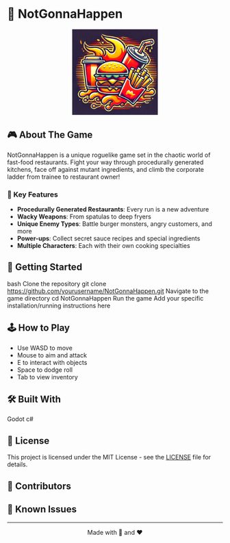 # 🍔 NotGonnaHappen

<p align="center">
  <img src=".godot\PUBLIC\LOGO.webp" alt="NotGonnaHappen Logo" width="200"/>
</p>

## 🎮 About The Game
NotGonnaHappen is a unique roguelike game set in the chaotic world of fast-food restaurants. Fight your way through procedurally generated kitchens, face off against mutant ingredients, and climb the corporate ladder from trainee to restaurant owner!

### 🌟 Key Features
- **Procedurally Generated Restaurants**: Every run is a new adventure
- **Wacky Weapons**: From spatulas to deep fryers
- **Unique Enemy Types**: Battle burger monsters, angry customers, and more
- **Power-ups**: Collect secret sauce recipes and special ingredients
- **Multiple Characters**: Each with their own cooking specialties

## 🎯 Getting Started
bash
Clone the repository
git clone https://github.com/yourusername/NotGonnaHappen.git
Navigate to the game directory
cd NotGonnaHappen
Run the game
Add your specific installation/running instructions here

## 🕹️ How to Play
- Use WASD to move
- Mouse to aim and attack
- E to interact with objects
- Space to dodge roll
- Tab to view inventory

## 🛠️ Built With
Godot
c#


## 📝 License
This project is licensed under the MIT License - see the [LICENSE](LICENSE) file for details.

## 👥 Contributors




## 🐛 Known Issues


---
<p align="center">
Made with 🍟 and ❤️
</p>